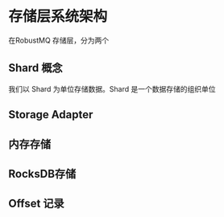 # 存储层系统架构
在RobustMQ 存储层，分为两个

## Shard 概念
我们以 Shard 为单位存储数据。Shard 是一个数据存储的组织单位

## Storage Adapter


## 内存存储


## RocksDB存储

## Offset 记录
